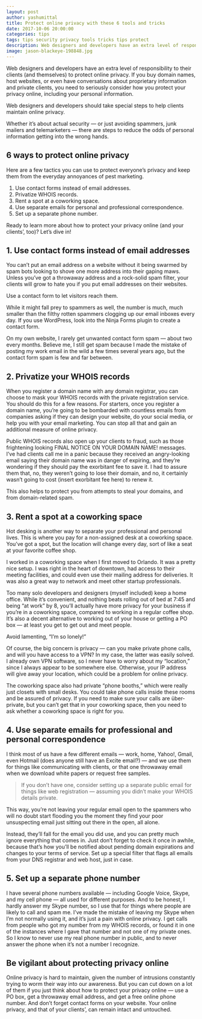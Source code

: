 ```yaml
---
layout: post
author: yashumittal
title: Protect online privacy with these 6 tools and tricks
date: 2017-10-06 20:00:00
categories: tips
tags: tips security privacy tools tricks tips protect
description: Web designers and developers have an extra level of responsibility to their clients to protect online privacy. Start using these 6 tools and tricks today!
image: jason-blackeye-198848.jpg
---
```


Web designers and developers have an extra level of responsibility to their clients (and themselves) to protect online privacy. If you buy domain names, host websites, or even have conversations about proprietary information and private clients, you need to seriously consider how you protect your privacy online, including your personal information.

<div class="callout">
Web designers and developers should take special steps to help clients maintain online privacy.
</div>

Whether it’s about actual security — or just avoiding spammers, junk mailers and telemarketers — there are steps to reduce the odds of personal information getting into the wrong hands.

## 6 ways to protect online privacy

Here are a few tactics you can use to protect everyone’s privacy and keep them from the everyday annoyances of pest marketing.

1. Use contact forms instead of email addresses.
2. Privatize WHOIS records.
3. Rent a spot at a coworking space.
4. Use separate emails for personal and professional correspondence.
5. Set up a separate phone number.

Ready to learn more about how to protect your privacy online (and your clients’, too)? Let’s dive in!

## 1. Use contact forms instead of email addresses

You can’t put an email address on a website without it being swarmed by spam bots looking to shove one more address into their gaping maws. Unless you’ve got a throwaway address and a rock-solid spam filter, your clients will grow to hate you if you put email addresses on their websites.

<div class="callout">
Use a contact form to let visitors reach them.
</div>

While it might fall prey to spammers as well, the number is much, much smaller than the filthy rotten spammers clogging up our email inboxes every day. If you use WordPress, look into the Ninja Forms plugin to create a contact form.

On my own website, I rarely get unwanted contact form spam — about two every months. Believe me, I still get spam because I made the mistake of posting my work email in the wild a few times several years ago, but the contact form spam is few and far between.

## 2. Privatize your WHOIS records

When you register a domain name with any domain registrar, you can choose to mask your WHOIS records with the private registration service. You should do this for a few reasons. For starters, once you register a domain name, you’re going to be bombarded with countless emails from companies asking if they can design your website, do your social media, or help you with your email marketing. You can stop all that and gain an additional measure of online privacy.

Public WHOIS records also open up your clients to fraud, such as those frightening looking FINAL NOTICE ON YOUR DOMAIN NAME! messages. I’ve had clients call me in a panic because they received an angry-looking email saying their domain name was in danger of expiring, and they’re wondering if they should pay the exorbitant fee to save it. I had to assure them that, no, they weren’t going to lose their domain, and no, it certainly wasn’t going to cost (insert exorbitant fee here) to renew it.

This also helps to protect you from attempts to steal your domains, and from domain-related spam.

## 3. Rent a spot at a coworking space

Hot desking is another way to separate your professional and personal lives. This is where you pay for a non-assigned desk at a coworking space. You’ve got a spot, but the location will change every day, sort of like a seat at your favorite coffee shop.

I worked in a coworking space when I first moved to Orlando. It was a pretty nice setup. I was right in the heart of downtown, had access to their meeting facilities, and could even use their mailing address for deliveries. It was also a great way to network and meet other startup professionals.

Too many solo developers and designers (myself included) keep a home office. While it’s convenient, and nothing beats rolling out of bed at 7:45 and being “at work” by 8, you’ll actually have more privacy for your business if you’re in a coworking space, compared to working in a regular coffee shop. It’s also a decent alternative to working out of your house or getting a PO box — at least you get to get out and meet people.

<div class="callout">
Avoid lamenting, “I’m so lonely!”
</div>

Of course, the big concern is privacy — can you make private phone calls, and will you have access to a VPN? In my case, the latter was easily solved. I already own VPN software, so I never have to worry about my “location,” since I always appear to be somewhere else. Otherwise, your IP address will give away your location, which could be a problem for online privacy.

The coworking space also had private “phone booths,” which were really just closets with small desks. You could take phone calls inside these rooms and be assured of privacy. If you need to make sure your calls are über-private, but you can’t get that in your coworking space, then you need to ask whether a coworking space is right for you.

## 4. Use separate emails for professional and personal correspondence

I think most of us have a few different emails — work, home, Yahoo!, Gmail, even Hotmail (does anyone still have an Excite email?) — and we use them for things like communicating with clients, or that one throwaway email when we download white papers or request free samples.

<blockquote>
If you don’t have one, consider setting up a separate public email for things like web registration — assuming you didn’t make your WHOIS details private.
</blockquote>

This way, you’re not leaving your regular email open to the spammers who will no doubt start flooding you the moment they find your poor unsuspecting email just sitting out there in the open, all alone.

Instead, they’ll fall for the email you did use, and you can pretty much ignore everything that comes in. Just don’t forget to check it once in awhile, because that’s how you’ll be notified about pending domain expirations and changes to your terms of service. Set up a special filter that flags all emails from your DNS registrar and web host, just in case.

## 5. Set up a separate phone number

I have several phone numbers available — including Google Voice, Skype, and my cell phone — all used for different purposes. And to be honest, I hardly answer my Skype number, so I use that for things where people are likely to call and spam me. I’ve made the mistake of leaving my Skype when I’m not normally using it, and it’s just a pain with online privacy. I get calls from people who got my number from my WHOIS records, or found it in one of the instances where I gave that number and not one of my private ones. So I know to never use my real phone number in public, and to never answer the phone when it’s not a number I recognize.

## Be vigilant about protecting privacy online

Online privacy is hard to maintain, given the number of intrusions constantly trying to worm their way into our awareness. But you can cut down on a lot of them if you just think about how to protect your privacy online — use a PO box, get a throwaway email address, and get a free online phone number. And don’t forget contact forms on your website. Your online privacy, and that of your clients’, can remain intact and untouched.
